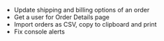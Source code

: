 - Update shipping and billing options of an order
- Get a user for Order Details page
- Import orders as CSV, copy to clipboard and print
- Fix console alerts